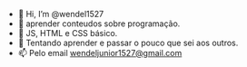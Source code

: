- 👋 Hi, I’m @wendel1527
- 👀 aprender conteudos sobre programação.
- 🌱 JS, HTML e CSS básico.
- 💞️ Tentando aprender e passar o pouco que sei aos outros.
- 📫 Pelo email wendeljunior1527@gmail.com
<!---
wendel1527/wendel1527 is a ✨ special ✨ repository because its `README.md` (this file) appears on your GitHub profile.
You can click the Preview link to take a look at your changes.
--->
